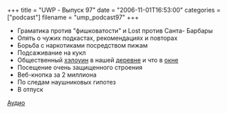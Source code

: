 +++
title = "UWP - Выпуск 97"
date = "2006-11-01T16:53:00"
categories = ["podcast"]
filename = "ump_podcast97"
+++


- Граматика против "фишковатости" и Lost против Санта- Барбары
- Опять о чужих подкастах, рекомендациях и повторах
- Борьба с наркотиками посредством пижам
- Подсаживание на кукл
- Общественный [хэлоуин](http://picasaweb.google.com/umputun/Unnamed03) в нашей [деревне](http://picasaweb.google.com/umputun/Naperville) и что в [окне](http://picasaweb.google.com/umputun/Unnamed02)
- Посещение очень защищенного строения
- Веб-кнопка за 2 миллиона
- По следам наушниковых гипотез
- В отпуск

[Аудио](https://podcast.umputun.com/media/ump_podcast97.mp3)
<audio src="https://podcast.umputun.com/media/ump_podcast97.mp3" preload="none">